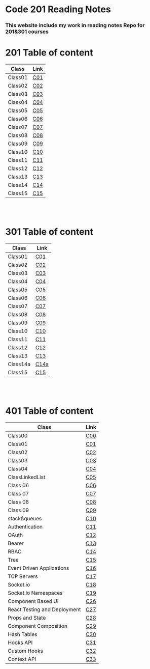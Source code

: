# Code 201 Reading Notes

### **This website include my work in reading notes Repo for 201&301 courses**

# 201 Table of content

| Class   | Link                                                            |
| ------- | --------------------------------------------------------------- |
| Class01 | [C01](https://amer-bit.github.io/reading-notes/Classes/class01) |
| Class02 | [C02](https://amer-bit.github.io/reading-notes/Classes/class02) |
| Class03 | [C03](https://amer-bit.github.io/reading-notes/Classes/class03) |
| Class04 | [C04](https://amer-bit.github.io/reading-notes/Classes/class04) |
| Class05 | [C05](https://amer-bit.github.io/reading-notes/Classes/class05) |
| Class06 | [C06](https://amer-bit.github.io/reading-notes/Classes/class06) |
| Class07 | [C07](https://amer-bit.github.io/reading-notes/Classes/class07) |
| Class08 | [C08](https://amer-bit.github.io/reading-notes/Classes/class08) |
| Class09 | [C09](https://amer-bit.github.io/reading-notes/Classes/class09) |
| Class10 | [C10](https://amer-bit.github.io/reading-notes/Classes/class10) |
| Class11 | [C11](https://amer-bit.github.io/reading-notes/Classes/class11) |
| Class12 | [C12](https://amer-bit.github.io/reading-notes/Classes/class12) |
| Class13 | [C13](https://amer-bit.github.io/reading-notes/Classes/class13) |
| Class14 | [C14](https://amer-bit.github.io/reading-notes/Classes/class14) |
| Class15 | [C15](https://amer-bit.github.io/reading-notes/Classes/class15) |

<br><br>

# 301 Table of content

| Class    | Link                                                                        |
| -------- | --------------------------------------------------------------------------- |
| Class01  | [C01](https://amer-bit.github.io/reading-notes/301_reading_notes/class01)   |
| Class02  | [C02](https://amer-bit.github.io/reading-notes/301_reading_notes/class02)   |
| Class03  | [C03](https://amer-bit.github.io/reading-notes/301_reading_notes/class03)   |
| Class04  | [C04](https://amer-bit.github.io/reading-notes/301_reading_notes/class04)   |
| Class05  | [C05](https://amer-bit.github.io/reading-notes/301_reading_notes/class05)   |
| Class06  | [C06](https://amer-bit.github.io/reading-notes/301_reading_notes/class06)   |
| Class07  | [C07](https://amer-bit.github.io/reading-notes/301_reading_notes/class07)   |
| Class08  | [C08](https://amer-bit.github.io/reading-notes/301_reading_notes/class08)   |
| Class09  | [C09](https://amer-bit.github.io/reading-notes/301_reading_notes/class09)   |
| Class10  | [C10](https://amer-bit.github.io/reading-notes/301_reading_notes/class10)   |
| Class11  | [C11](https://amer-bit.github.io/reading-notes/301_reading_notes/class11)   |
| Class12  | [C12](https://amer-bit.github.io/reading-notes/301_reading_notes/class12)   |
| Class13  | [C13](https://amer-bit.github.io/reading-notes/301_reading_notes/class13)   |
| Class14a | [C14a](https://amer-bit.github.io/reading-notes/301_reading_notes/class14a) |
| Class15  | [C15](https://amer-bit.github.io/reading-notes/301_reading_notes/class15)   |

<br><br>

# 401 Table of content

| Class    | Link                                                                        |
| -------- | --------------------------------------------------------------------------- |
| Class00  | [C00](https://amer-bit.github.io/reading-notes/401_reading_notes/engineeringTopics) |
| Class01  | [C01](https://amer-bit.github.io/reading-notes/401_reading_notes/class01) |
| Class02  | [C02](https://amer-bit.github.io/reading-notes/401_reading_notes/class02) |
| Class03  | [C03](https://amer-bit.github.io/reading-notes/401_reading_notes/class03) |
| Class04  | [C04](https://amer-bit.github.io/reading-notes/401_reading_notes/class04) |
| ClassLinkedList  | [C05](https://amer-bit.github.io/reading-notes/401_reading_notes/LinkedList) |
| Class 06  | [C06](https://amer-bit.github.io/reading-notes/401_reading_notes/class06) |
| Class 07  | [C07](https://amer-bit.github.io/reading-notes/401_reading_notes/class07) |
| Class 08  | [C08](https://amer-bit.github.io/reading-notes/401_reading_notes/class08) |
| Class 09  | [C09](https://amer-bit.github.io/reading-notes/401_reading_notes/class09) |
| stack&queues  | [C10](https://amer-bit.github.io/reading-notes/401_reading_notes/class10) |
| Authentication  | [C11](https://amer-bit.github.io/reading-notes/401_reading_notes/class11) |
| OAuth  | [C12](https://amer-bit.github.io/reading-notes/401_reading_notes/class12) |
| Bearer  | [C13](https://amer-bit.github.io/reading-notes/401_reading_notes/class13) |
| RBAC  | [C14](https://amer-bit.github.io/reading-notes/401_reading_notes/class14) |
| Tree  | [C15](https://amer-bit.github.io/reading-notes/401_reading_notes/class15) |
| Event Driven Applications  | [C16](https://amer-bit.github.io/reading-notes/401_reading_notes/class16) |
| TCP Servers  | [C17](https://amer-bit.github.io/reading-notes/401_reading_notes/class17) |
| Socket.io  | [C18](https://amer-bit.github.io/reading-notes/401_reading_notes/class18) |
| Socket.io Namespaces  | [C19](https://amer-bit.github.io/reading-notes/401_reading_notes/class19) |
| Component Based UI  | [C26](https://amer-bit.github.io/reading-notes/401_reading_notes/class26) |
| React Testing and Deployment  | [C27](https://amer-bit.github.io/reading-notes/401_reading_notes/class27) |
| Props and State  | [C28](https://amer-bit.github.io/reading-notes/401_reading_notes/class28) |
| Component Composition  | [C29](https://amer-bit.github.io/reading-notes/401_reading_notes/class29) |
| Hash Tables  | [C30](https://amer-bit.github.io/reading-notes/401_reading_notes/class30) |
| Hooks API  | [C31](https://amer-bit.github.io/reading-notes/401_reading_notes/class31) |
| Custom Hooks | [C32](https://amer-bit.github.io/reading-notes/401_reading_notes/class32) |
| Context API | [C33](https://amer-bit.github.io/reading-notes/401_reading_notes/class33) |

